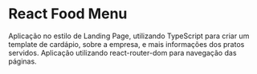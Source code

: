 # React Food Menu
Aplicação no estilo de Landing Page, utilizando TypeScript para criar um template de cardápio, sobre a empresa, e mais informações dos pratos servidos. Aplicação utilizando react-router-dom para navegação das páginas.